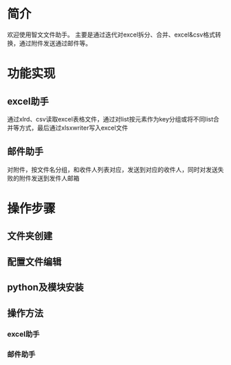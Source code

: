 # 简介
欢迎使用智文文件助手。
主要是通过迭代对excel拆分、合并、excel&csv格式转换，通过附件发送通过邮件等。
# 功能实现
## excel助手
通过xlrd、csv读取excel表格文件，通过对list按元素作为key分组或将不同list合并等方式，最后通过xlsxwriter写入excel文件
## 邮件助手
对附件，按文件名分组，和收件人列表对应，发送到对应的收件人，同时对发送失败的附件发送到发件人邮箱
# 操作步骤
## 文件夹创建
## 配置文件编辑
## python及模块安装
## 操作方法
### excel助手
### 邮件助手
